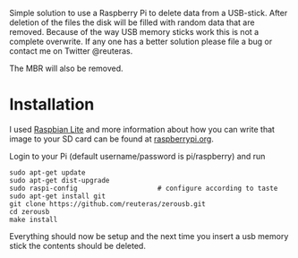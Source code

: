 Simple solution to use a Raspberry Pi to delete data from a USB-stick. After deletion of the files the disk will be filled with random data that are removed. Because of the way USB memory sticks work this is not a complete overwrite. If any one has a better solution please file a bug or contact me on Twitter @reuteras.

The MBR will also be removed.

Installation
============

I used [Raspbian Lite](https://www.raspberrypi.org/documentation/installation/installing-images/README.md) and more information about how you can write that image to your SD card can be found at [raspberrypi.org](https://www.raspberrypi.org/documentation/installation/installing-images/README.md).

Login to your Pi (default username/password is pi/raspberry) and run

    sudo apt-get update
    sudo apt-get dist-upgrade
    sudo raspi-config                    # configure according to taste
    sudo apt-get install git
    git clone https://github.com/reuteras/zerousb.git
    cd zerousb
    make install

Everything should now be setup and the next time you insert a usb memory stick the contents should be deleted.

